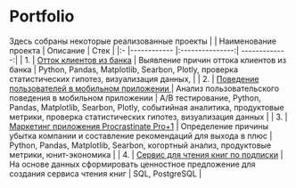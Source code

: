 # Portfolio
Здесь собраны некоторые реализованные проекты
|  | Наименование проекта  | Описание  | Стек |
|:- |------------ |:---------------:| -------------:|
| 1. | [Отток клиентов из банка](https://github.com/Guginot/Portfolio/tree/main/Clients%20out%20of%20the%20bank  (Optional Title Here))     | Выявление причин оттока клиентов из банка | Python, Pandas, Matplotlib, Searbon,  Plotly, проверка статистических гипотез, визуализация данных, |
| 2. | [Поведение пользователей в мобильном приложении ](https://github.com/Guginot/Portfolio/tree/main/User%20behavior%20in%20the%20mobile%20app (Optional Title Here))     | Анализ пользовательского поведения в мобильном приложении        |     А/В тестирование, Python, Pandas, Matplotlib, Searbon, Plotly, событийная аналитика, продуктовые метрики, проверка статистических гипотез, визуализация данных        |
| 3. | [Маркетинг приложения Procrastinate Pro+1](https://github.com/Guginot/Portfolio/tree/main/Application%20marketing (Optional Title Here)) | Определение причины убытка компании и составление рекомендаций для выхода в плюс         |       Python, Pandas, Matplotlib, Searbon, когортный анализ, продуктовые метрики, юнит-экономика |
| 4. | [Сервис для чтения книг по подписки](https://github.com/Guginot/Portfolio/tree/main/A%20service%20for%20reading%20books%20by%20subscription (Optional Title Here)) | На основе данных сформировать ценностное предложение для создания сервиса чтения книг       |        SQL, PostgreSQL |
